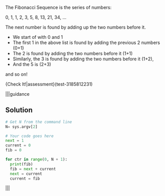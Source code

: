 The Fibonacci Sequence is the series of numbers:

0, 1, 1, 2, 3, 5, 8, 13, 21, 34, ...

The next number is found by adding up the two numbers before it.

- We start of with 0 and 1
- The first 1 in the above list is found by adding the previous 2 numbers (0+1)
- The 2 is found by adding the two numbers before it (1+1)
- Similarly, the 3 is found by adding the two numbers before it (1+2),
- And the 5 is (2+3)

and so on!

{Check It!|assessment}(test-3185812231)

|||guidance
## Solution
```python
# Get N from the command line
N= sys.argv[2]

# Your code goes here
next = 1
current = 0
fib = 0

for ctr in range(0, N + 1):
  print(fib)
  fib = next + current
  next = current
  current = fib
```
|||